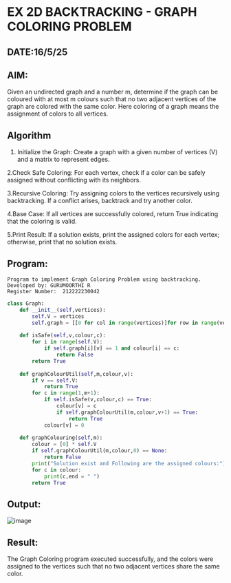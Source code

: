 # EX 2D BACKTRACKING - GRAPH COLORING PROBLEM
## DATE:16/5/25
## AIM:
Given an undirected graph and a number m, determine if the graph can be coloured with at most m colours such that no two adjacent vertices of the graph are colored with the same color. Here coloring of a graph means the assignment of colors to all vertices.



## Algorithm
1. Initialize the Graph: Create a graph with a given number of vertices (V) and a matrix to represent edges.

2.Check Safe Coloring: For each vertex, check if a color can be safely assigned without conflicting with its neighbors.

3.Recursive Coloring: Try assigning colors to the vertices recursively using backtracking. If a conflict arises, backtrack and try another color.

4.Base Case: If all vertices are successfully colored, return True indicating that the coloring is valid.

5.Print Result: If a solution exists, print the assigned colors for each vertex; otherwise, print that no solution exists. 

## Program:
```
Program to implement Graph Coloring Problem using backtracking.
Developed by: GURUMOORTHI R
Register Number:  212222230042
```
```python
class Graph:
    def __init__(self,vertices):
        self.V = vertices
        self.graph = [[0 for col in range(vertices)]for row in range(vertices)]
    
    def isSafe(self,v,colour,c):
        for i in range(self.V):
            if self.graph[i][v] == 1 and colour[i] == c:
                return False
        return True
    
    def graphColourUtil(self,m,colour,v):
        if v == self.V:
            return True
        for c in range(1,m+1):
            if self.isSafe(v,colour,c) == True:
                colour[v] = c
                if self.graphColourUtil(m,colour,v+1) == True:
                    return True
            colour[v] = 0
    
    def graphColouring(self,m):
        colour = [0] * self.V
        if self.graphColourUtil(m,colour,0) == None:
            return False
        print("Solution exist and Following are the assigned colours:")
        for c in colour:
            print(c,end = " ")
        return True

```

## Output:

![image](https://github.com/user-attachments/assets/eaba5c5e-b2ae-4780-9513-6a3659c7da65)


## Result:
The Graph Coloring program executed successfully, and the colors were assigned to the vertices such that no two adjacent vertices share the same color.
